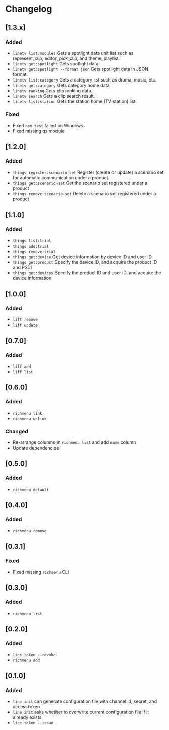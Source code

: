 # Changelog

## [1.3.x]
### Added
 - `linetv list:modules` Gets a spotlight data unit list such as represent_clip, editor_pick_clip, and theme_playlist. 
 - `linetv get:spotlight` Gets spotlight data.
 - `linetv get:spotlight --format json` Gets spotlight data in JSON format.
 - `linetv list:category` Gets a category list such as drama, music, etc.
 - `linetv get:category` Gets category home data.
 - `linetv ranking` Gets clip ranking data.
 - `linetv search` Gets a clip search result.
 - `linetv list:station` Gets the station home (TV station) list.

### Fixed
 - Fixed `npm test` failed on Windows
 - Fixed missing qs module

## [1.2.0]
### Added
 - `things register:scenario-set` Register (create or update) a scenario set for automatic communication under a product.
 - `things get:scenario-set` Get the scenario set registered under a product
 - `things remove:scenario-set` Delete a scenario set registered under a product

## [1.1.0]
### Added
 - `things list:trial`
 - `things add:trial`
 - `things remove:trial`
 - `things get:device` Get device information by device ID and user ID
 - `things get:product` Specify the device ID, and acquire the product ID and PSDI
 - `things get:devices` Specify the product ID and user ID, and acquire the device information

## [1.0.0]
### Added
 - `liff remove`
 - `liff update`

## [0.7.0]
### Added
 - `liff add`
 - `liff list`

## [0.6.0]
### Added
 - `richmenu link`
 - `richmenu unlink`
### Changed
 - Re-arrange columns in `richmenu list` and add `name` column
 - Update dependencies

## [0.5.0]
### Added
 - `richmenu default`

## [0.4.0]
### Added
 - `richmenu remove`

## [0.3.1]
### Fixed
 - Fixed missing `richmenu` CLI

## [0.3.0]
### Added
 - `richmenu list`

## [0.2.0]
### Added
 - `line token --revoke`
 - `richmenu add`

## [0.1.0]
### Added
 - `line init` can generate configuration file with channel id, secret, and accessToken
 - `line init` asks whether to overwrite current configuration file if it already exists
 - `line token --issue`
